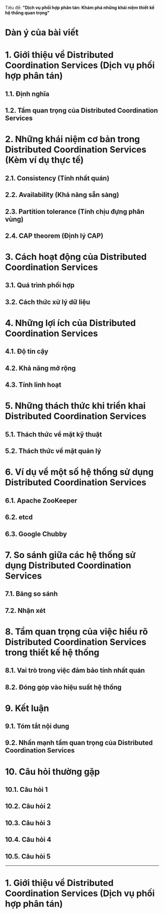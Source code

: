Tiêu đề: **"Dịch vụ phối hợp phân tán: Khám phá những khái niệm thiết kế hệ thống quan trọng"**

# Dàn ý của bài viết
# 1. Giới thiệu về Distributed Coordination Services (Dịch vụ phối hợp phân tán)
## 1.1. Định nghĩa 
## 1.2. Tầm quan trọng của Distributed Coordination Services

# 2. Những khái niệm cơ bản trong Distributed Coordination Services (Kèm ví dụ thực tế)
## 2.1. Consistency (Tính nhất quán)
## 2.2. Availability (Khả năng sẵn sàng)
## 2.3. Partition tolerance (Tính chịu đựng phân vùng)
## 2.4. CAP theorem (Định lý CAP)

# 3. Cách hoạt động của Distributed Coordination Services
## 3.1. Quá trình phối hợp
## 3.2. Cách thức xử lý dữ liệu

# 4. Những lợi ích của Distributed Coordination Services
## 4.1. Độ tin cậy
## 4.2. Khả năng mở rộng
## 4.3. Tính linh hoạt

# 5. Những thách thức khi triển khai Distributed Coordination Services
## 5.1. Thách thức về mặt kỹ thuật
## 5.2. Thách thức về mặt quản lý

# 6. Ví dụ về một số hệ thống sử dụng Distributed Coordination Services
## 6.1. Apache ZooKeeper
## 6.2. etcd
## 6.3. Google Chubby

# 7. So sánh giữa các hệ thống sử dụng Distributed Coordination Services
## 7.1. Bảng so sánh
## 7.2. Nhận xét

# 8. Tầm quan trọng của việc hiểu rõ Distributed Coordination Services trong thiết kế hệ thống
## 8.1. Vai trò trong việc đảm bảo tính nhất quán
## 8.2. Đóng góp vào hiệu suất hệ thống

# 9. Kết luận
## 9.1. Tóm tắt nội dung
## 9.2. Nhấn mạnh tầm quan trọng của Distributed Coordination Services

# 10. Câu hỏi thường gặp
## 10.1. Câu hỏi 1
## 10.2. Câu hỏi 2
## 10.3. Câu hỏi 3
## 10.4. Câu hỏi 4
## 10.5. Câu hỏi 5

---

# 1. Giới thiệu về Distributed Coordination Services (Dịch vụ phối hợp phân tán)

## 